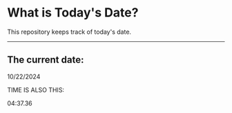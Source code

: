# What is Today's Date?
This repository keeps track of today's date.
* * *
 
## The current date:  
 10/22/2024 
  
  
 TIME IS ALSO THIS: 
  
 04:37.36 
  
  
